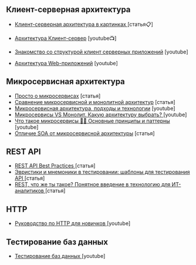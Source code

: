 
## Клиент-серверная архитектура

 - [Клиент-серверная архитектура в картинках
](https://habr.com/ru/post/495698/) [статья📋]
 - [Архитектура Клиент-сервер](https://www.youtube.com/watch?v=RBml4tRP500&t=1370s) [youtube📺]

 - [Знакомство со структурой клиент серверных приложений](https://www.youtube.com/watch?v=RL_aSbRzHFs) [youtube]

 - [Архитектура Web-приложений](https://www.youtube.com/watch?v=9mZmc6a0tmM&t=721s) [youtube]
 
## Микросервисная архитектура
 - [Просто о микросервисах](https://habr.com/ru/company/raiffeisenbank/blog/346380/) [статья]
 - [Сравнение микросервисной и монолитной архитектур](https://www.atlassian.com/ru/microservices/microservices-architecture/microservices-vs-monolith) [статья]
 - [Микросервисная архитектура, подходы и технологии](https://www.youtube.com/watch?v=FF-GZ7iipwc) [youtube]
  - [Микросервисы VS Монолит. Какую архитектуру выбрать?
](https://www.youtube.com/watch?v=PmIrrFqOfn8) [youtube]
 - [Что такое микросервисы 👨‍💻 Основные принципы и паттерны
](https://www.youtube.com/watch?v=uKtRSmO8ALk) [youtube]
 - [Отличие SOA от микросервисной архитектуры](https://microarch.ru/blog/soa-vs-msa) [статья]



## REST API
 - [REST API Best Practices
](https://habr.com/ru/post/351890/) [статья]
 - [Эвристики и мнемоники в тестировании: шаблоны для тестирования API
](https://dou.ua/lenta/columns/testing-heuristics-mnemonics-2/?from=similar_posts) [статья]
 - [REST, что же ты такое? Понятное введение в технологию для ИТ-аналитиков
](https://habr.com/ru/post/590679/) [статья]
## HTTP 
 - [Руководство по HTTP для новичков
](https://www.youtube.com/watch?v=iS-D5jZ_c24&t=4s) [youtube]
## Тестирование баз данных 
 - [Тестирование баз данных
](https://www.youtube.com/watch?v=RTKYr-AJ3KQ&t=1900s) [youtube]

